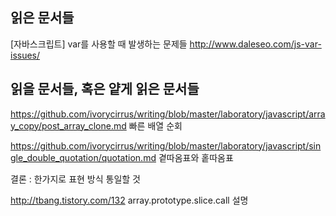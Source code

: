 ## 읽은 문서들

[자바스크립트] var를 사용할 때 발생하는 문제들 http://www.daleseo.com/js-var-issues/



## 읽을 문서들, 혹은 얕게 읽은 문서들

https://github.com/ivorycirrus/writing/blob/master/laboratory/javascript/array_copy/post_array_clone.md 빠른 배열 순회

https://github.com/ivorycirrus/writing/blob/master/laboratory/javascript/single_double_quotation/quotation.md 곁따옴표와 홑따옴표

결론 : 한가지로 표현 방식 통일할 것

http://tbang.tistory.com/132 array.prototype.slice.call 설명